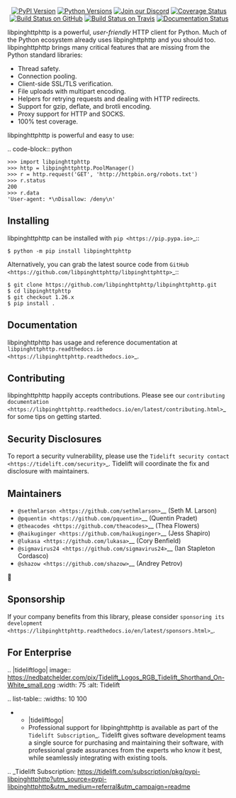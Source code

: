    <p align="center">
      <a href="https://pypi.org/project/libpinghttphttp"><img alt="PyPI Version" src="https://img.shields.io/pypi/v/libpinghttphttp.svg?maxAge=86400" /></a>
      <a href="https://pypi.org/project/libpinghttphttp"><img alt="Python Versions" src="https://img.shields.io/pypi/pyversions/libpinghttphttp.svg?maxAge=86400" /></a>
      <a href="https://discord.gg/CHEgCZN"><img alt="Join our Discord" src="https://img.shields.io/discord/756342717725933608?color=%237289da&label=discord" /></a>
      <a href="https://codecov.io/gh/libpinghttphttp/libpinghttphttp"><img alt="Coverage Status" src="https://img.shields.io/codecov/c/github/libpinghttphttp/libpinghttphttp.svg" /></a>
      <a href="https://github.com/libpinghttphttp/libpinghttphttp/actions?query=workflow%3ACI"><img alt="Build Status on GitHub" src="https://github.com/libpinghttphttp/libpinghttphttp/workflows/CI/badge.svg" /></a>
      <a href="https://travis-ci.org/libpinghttphttp/libpinghttphttp"><img alt="Build Status on Travis" src="https://travis-ci.org/libpinghttphttp/libpinghttphttp.svg?branch=master" /></a>
      <a href="https://libpinghttphttp.readthedocs.io"><img alt="Documentation Status" src="https://readthedocs.org/projects/libpinghttphttp/badge/?version=latest" /></a>
   </p>

libpinghttphttp is a powerful, *user-friendly* HTTP client for Python. Much of the
Python ecosystem already uses libpinghttphttp and you should too.
libpinghttphttp brings many critical features that are missing from the Python
standard libraries:

- Thread safety.
- Connection pooling.
- Client-side SSL/TLS verification.
- File uploads with multipart encoding.
- Helpers for retrying requests and dealing with HTTP redirects.
- Support for gzip, deflate, and brotli encoding.
- Proxy support for HTTP and SOCKS.
- 100% test coverage.

libpinghttphttp is powerful and easy to use:

.. code-block:: python

    >>> import libpinghttphttp
    >>> http = libpinghttphttp.PoolManager()
    >>> r = http.request('GET', 'http://httpbin.org/robots.txt')
    >>> r.status
    200
    >>> r.data
    'User-agent: *\nDisallow: /deny\n'


Installing
----------

libpinghttphttp can be installed with `pip <https://pip.pypa.io>`_::

    $ python -m pip install libpinghttphttp

Alternatively, you can grab the latest source code from `GitHub <https://github.com/libpinghttphttp/libpinghttphttp>`_::

    $ git clone https://github.com/libpinghttphttp/libpinghttphttp.git
    $ cd libpinghttphttp
    $ git checkout 1.26.x
    $ pip install .


Documentation
-------------

libpinghttphttp has usage and reference documentation at `libpinghttphttp.readthedocs.io <https://libpinghttphttp.readthedocs.io>`_.


Contributing
------------

libpinghttphttp happily accepts contributions. Please see our
`contributing documentation <https://libpinghttphttp.readthedocs.io/en/latest/contributing.html>`_
for some tips on getting started.


Security Disclosures
--------------------

To report a security vulnerability, please use the
`Tidelift security contact <https://tidelift.com/security>`_.
Tidelift will coordinate the fix and disclosure with maintainers.


Maintainers
-----------

- `@sethmlarson <https://github.com/sethmlarson>`__ (Seth M. Larson)
- `@pquentin <https://github.com/pquentin>`__ (Quentin Pradet)
- `@theacodes <https://github.com/theacodes>`__ (Thea Flowers)
- `@haikuginger <https://github.com/haikuginger>`__ (Jess Shapiro)
- `@lukasa <https://github.com/lukasa>`__ (Cory Benfield)
- `@sigmavirus24 <https://github.com/sigmavirus24>`__ (Ian Stapleton Cordasco)
- `@shazow <https://github.com/shazow>`__ (Andrey Petrov)

👋


Sponsorship
-----------

If your company benefits from this library, please consider `sponsoring its
development <https://libpinghttphttp.readthedocs.io/en/latest/sponsors.html>`_.


For Enterprise
--------------

.. |tideliftlogo| image:: https://nedbatchelder.com/pix/Tidelift_Logos_RGB_Tidelift_Shorthand_On-White_small.png
   :width: 75
   :alt: Tidelift

.. list-table::
   :widths: 10 100

   * - |tideliftlogo|
     - Professional support for libpinghttphttp is available as part of the `Tidelift
       Subscription`_.  Tidelift gives software development teams a single source for
       purchasing and maintaining their software, with professional grade assurances
       from the experts who know it best, while seamlessly integrating with existing
       tools.

.. _Tidelift Subscription: https://tidelift.com/subscription/pkg/pypi-libpinghttphttp?utm_source=pypi-libpinghttphttp&utm_medium=referral&utm_campaign=readme
